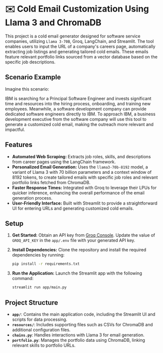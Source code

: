 # ✉️ Cold Email Customization Using Llama 3 and ChromaDB

This project is a cold email generator designed for software service companies, utilizing `Llama 3-70B`, Groq, LangChain, and Streamlit. The tool enables users to input the URL of a company's careers page, automatically extracting job listings and generating tailored cold emails. These emails feature relevant portfolio links sourced from a vector database based on the specific job descriptions.

## Scenario Example

Imagine this scenario:

IBM is searching for a Principal Software Engineer and invests significant time and resources into the hiring process, onboarding, and training new employees. Meanwhile, a software development company can provide dedicated software engineers directly to IBM. To approach IBM, a business development executive from the software company will use this tool to generate a customized cold email, making the outreach more relevant and impactful.

## Features

- **Automated Web Scraping:** Extracts job roles, skills, and descriptions from career pages using the LangChain framework.
- **Personalized Email Generation:** Uses the `llama3-70b-8192` model, a variant of Llama 3 with 70 billion parameters and a context window of 8192 tokens, to create tailored emails with specific job roles and relevant portfolio links fetched from ChromaDB.
- **Faster Response Times:** Integrated with Groq to leverage their LPUs for quicker inference, enhancing the overall performance of the email generation process.
- **User-Friendly Interface:** Built with Streamlit to provide a straightforward UI for entering URLs and generating customized cold emails.


## Setup

1. **Get Started:** Obtain an API key from [Groq Console](https://console.groq.com/keys). Update the value of `GROQ_API_KEY` in the `app/.env` file with your generated API key.

2. **Install Dependencies:** Clone the repository and install the required dependencies by running:
    ```bash
    pip install -r requirements.txt
    ```

3. **Run the Application:** Launch the Streamlit app with the following command:
    ```bash
    streamlit run app/main.py
    ```

## Project Structure

- **`app/`**: Contains the main application code, including the Streamlit UI and scripts for data processing.
- **`resources/`**: Includes supporting files such as CSVs for ChromaDB and additional configuration files.
- **`chains.py`**: Handles interactions with Llama 3 for email generation.
- **`portfolio.py`**: Manages the portfolio data using ChromaDB, linking relevant skills to portfolio URLs.

